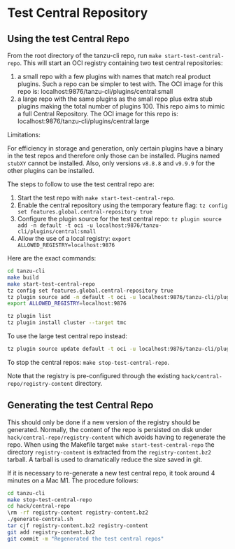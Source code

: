 # Test Central Repository

## Using the test Central Repo

From the root directory of the tanzu-cli repo, run `make start-test-central-repo`.  This will start an OCI registry
containing two test central repositories:

1. a small repo with a few plugins with names that match real product plugins.  Such a repo can be simpler to test with.  The OCI image for this repo is: localhost:9876/tanzu-cli/plugins/central:small
1. a large repo with the same plugins as the small repo plus extra stub plugins making the total number of plugins 100. This repo aims to mimic a full Central Repository. The OCI image for this repo is: localhost:9876/tanzu-cli/plugins/central:large

Limitations:

For efficiency in storage and generation, only certain plugins have a binary in the test repos
and therefore only those can be installed.
Plugins named `stubXY` cannot be installed.
Also, only versions `v8.8.8` and `v9.9.9` for the other plugins can be installed.

The steps to follow to use the test central repo are:

1. Start the test repo with `make start-test-central-repo`.
1. Enable the central repository using the temporary feature flag: `tz config set features.global.central-repository true`
1. Configure the plugin source for the test central repo: `tz plugin source add -n default -t oci -u localhost:9876/tanzu-cli/plugins/central:small`
1. Allow the use of a local registry: `export ALLOWED_REGISTRY=localhost:9876`

Here are the exact commands:

```bash
cd tanzu-cli
make build
make start-test-central-repo
tz config set features.global.central-repository true
tz plugin source add -n default -t oci -u localhost:9876/tanzu-cli/plugins/central:small
export ALLOWED_REGISTRY=localhost:9876

tz plugin list
tz plugin install cluster --target tmc
```

To use the large test central repo instead:

```bash
tz plugin source update default -t oci -u localhost:9876/tanzu-cli/plugins/central:large
```

To stop the central repos: `make stop-test-central-repo`.

Note that the registry is pre-configured through the existing `hack/central-repo/registry-content` directory.

## Generating the test Central Repo

This should only be done if a new version of the registry should be generated.
Normally, the content of the repo is persisted on disk under `hack/central-repo/registry-content`
which avoids having to regenerate the repo.  When using the Makefile target `make start-test-central-repo`
the directory `registry-content` is extracted from the `registry-content.bz2` tarball.
A tarball is used to dramatically reduce the size saved in git.

If it is necessary to re-generate a new test central repo, it took around 4 minutes on a Mac M1.
The procedure follows:

```bash
cd tanzu-cli
make stop-test-central-repo
cd hack/central-repo
\rm -rf registry-content registry-content.bz2
./generate-central.sh
tar cjf registry-content.bz2 registry-content
git add registry-content.bz2
git commit -m "Regenerated the test central repos"
```
